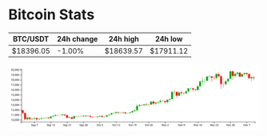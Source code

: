 # Bitcoin Stats

BTC/USDT|24h change|24h high|24h low|
|---|---|---|---|
|$18396.05|-1.00%|$18639.57|$17911.12|

<img src="./chart.svg">
